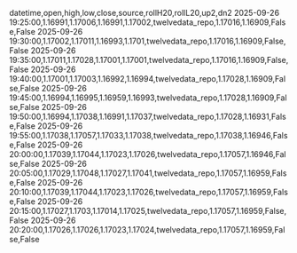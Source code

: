 datetime,open,high,low,close,source,rollH20,rollL20,up2,dn2
2025-09-26 19:25:00,1.16991,1.17006,1.16991,1.17002,twelvedata_repo,1.17016,1.16909,False,False
2025-09-26 19:30:00,1.17002,1.17011,1.16993,1.1701,twelvedata_repo,1.17016,1.16909,False,False
2025-09-26 19:35:00,1.17011,1.17028,1.17001,1.17001,twelvedata_repo,1.17016,1.16909,False,False
2025-09-26 19:40:00,1.17001,1.17003,1.16992,1.16994,twelvedata_repo,1.17028,1.16909,False,False
2025-09-26 19:45:00,1.16994,1.16995,1.16959,1.16993,twelvedata_repo,1.17028,1.16909,False,False
2025-09-26 19:50:00,1.16994,1.17038,1.16991,1.17037,twelvedata_repo,1.17028,1.16931,False,False
2025-09-26 19:55:00,1.17038,1.17057,1.17033,1.17038,twelvedata_repo,1.17038,1.16946,False,False
2025-09-26 20:00:00,1.17039,1.17044,1.17023,1.17026,twelvedata_repo,1.17057,1.16946,False,False
2025-09-26 20:05:00,1.17029,1.17048,1.17027,1.17041,twelvedata_repo,1.17057,1.16959,False,False
2025-09-26 20:10:00,1.17039,1.17044,1.17023,1.17026,twelvedata_repo,1.17057,1.16959,False,False
2025-09-26 20:15:00,1.17027,1.1703,1.17014,1.17025,twelvedata_repo,1.17057,1.16959,False,False
2025-09-26 20:20:00,1.17026,1.17026,1.17023,1.17024,twelvedata_repo,1.17057,1.16959,False,False
